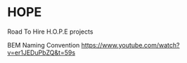 # HOPE
Road To Hire H.O.P.E projects

BEM Naming Convention
https://www.youtube.com/watch?v=er1JEDuPbZQ&t=59s


